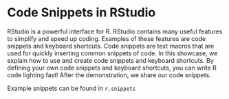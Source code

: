 # Code Snippets in RStudio

RStudio is a powerful interface for R. RStudio contains many useful features to
simplify and speed up coding. Examples of these features are code snippets and
keyboard shortcuts. Code snippets are text macros that are used for quickly
inserting common snippets of code. In this showcase, we explain how to use and
create code snippets and keyboard shortcuts. By defining your own code snippets
and keyboard shortcuts, you can write R code lighting fast! After the
demonstration, we share our code snippets.

Example snippets can be found in `r.snippets`